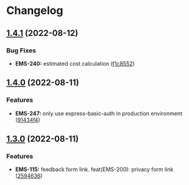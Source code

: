 # Changelog

## [1.4.1](https://github.com/UK-Export-Finance/exip/compare/v1.4.0...v1.4.1) (2022-08-12)


### Bug Fixes

* **EMS-240:** estimated cost calculation ([f1c8552](https://github.com/UK-Export-Finance/exip/commit/f1c8552798778374a18f4de9ddb27edf75ce097a))

## [1.4.0](https://github.com/UK-Export-Finance/exip/compare/v1.3.0...v1.4.0) (2022-08-11)


### Features

* **EMS-247:** only use express-basic-auth in production environment ([91434f4](https://github.com/UK-Export-Finance/exip/commit/91434f4947c5c64c6788b7bc1dad21d691dcd05d))

## [1.3.0](https://github.com/UK-Export-Finance/exip/compare/v1.2.0...v1.3.0) (2022-08-11)


### Features

* **EMS-115:** feedback form link. feat(EMS-200): privacy form link ([2594636](https://github.com/UK-Export-Finance/exip/commit/2594636510bd9dc0d72992870e3cdb44c8127786))

